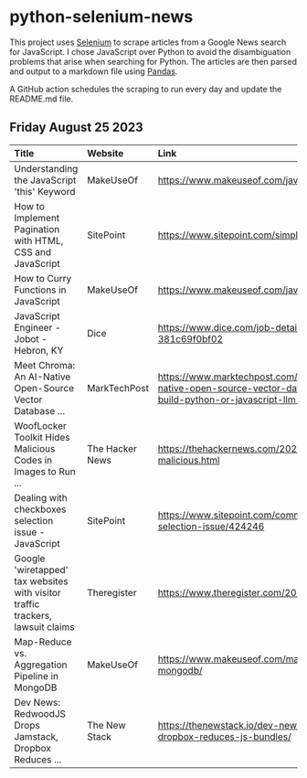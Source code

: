 # python-selenium-news

This project uses [Selenium](https://www.seleniumhq.org/) to scrape articles from a Google News search for JavaScript.
I chose JavaScript over Python to avoid the disambiguation problems that arise when searching for Python.
The articles are then parsed and output to a markdown file using [Pandas](https://pandas.pydata.org/).

A GitHub action schedules the scraping to run every day and update the README.md file.

## Friday August 25 2023


| Title                                                                          | Website         | Link                                                                                                                                                                   |
|:-------------------------------------------------------------------------------|:----------------|:-----------------------------------------------------------------------------------------------------------------------------------------------------------------------|
| Understanding the JavaScript 'this' Keyword                                    | MakeUseOf       | https://www.makeuseof.com/javascript-this-keyword/                                                                                                                     |
| How to Implement Pagination with HTML, CSS and JavaScript                      | SitePoint       | https://www.sitepoint.com/simple-pagination-html-css-javascript/                                                                                                       |
| How to Curry Functions in JavaScript                                           | MakeUseOf       | https://www.makeuseof.com/javascript-curry-functions-how-to/                                                                                                           |
| JavaScript Engineer - Jobot - Hebron, KY                                       | Dice            | https://www.dice.com/job-detail/692e18d4-2cfe-4def-9802-381c69f0bf02                                                                                                   |
| Meet Chroma: An AI-Native Open-Source Vector Database ...                      | MarkTechPost    | https://www.marktechpost.com/2023/08/19/meet-chroma-an-ai-native-open-source-vector-database-for-llms-a-faster-way-to-build-python-or-javascript-llm-apps-with-memory/ |
| WoofLocker Toolkit Hides Malicious Codes in Images to Run ...                  | The Hacker News | https://thehackernews.com/2023/08/wooflocker-toolkit-hides-malicious.html                                                                                              |
| Dealing with checkboxes selection issue - JavaScript                           | SitePoint       | https://www.sitepoint.com/community/t/dealing-with-checkboxes-selection-issue/424246                                                                                   |
| Google 'wiretapped' tax websites with visitor traffic trackers, lawsuit claims | Theregister     | https://www.theregister.com/2023/08/18/google_wiretapping_tax_data/                                                                                                    |
| Map-Reduce vs. Aggregation Pipeline in MongoDB                                 | MakeUseOf       | https://www.makeuseof.com/mapreduce-vs-aggregation-pipeline-mongodb/                                                                                                   |
| Dev News: RedwoodJS Drops Jamstack, Dropbox Reduces ...                        | The New Stack   | https://thenewstack.io/dev-news-redwoodjs-drops-jamstack-dropbox-reduces-js-bundles/                                                                                   |